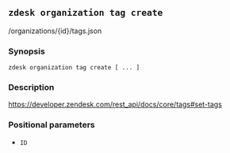 ## `zdesk organization tag create`

/organizations/{id}/tags.json

### Synopsis

    zdesk organization tag create [ ... ]

### Description

https://developer.zendesk.com/rest_api/docs/core/tags#set-tags

### Positional parameters

* `ID`

